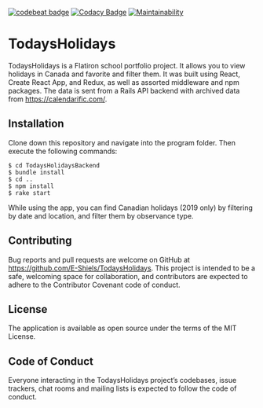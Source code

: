 [![codebeat badge](https://codebeat.co/badges/218717a5-1ebb-4776-a3b8-bb247ca7916f)](https://codebeat.co/projects/github-com-e-shiels-todaysholidays-master)
[![Codacy Badge](https://api.codacy.com/project/badge/Grade/5a66a0ecb300477ebd99f59dd2e9257b)](https://www.codacy.com/app/E-Shiels/TodaysHolidays?utm_source=github.com&amp;utm_medium=referral&amp;utm_content=E-Shiels/TodaysHolidays&amp;utm_campaign=Badge_Grade)
[![Maintainability](https://api.codeclimate.com/v1/badges/8bb6c17f568cdf94c1a2/maintainability)](https://codeclimate.com/github/E-Shiels/TodaysHolidays/maintainability)

# TodaysHolidays #

TodaysHolidays is a Flatiron school portfolio project. It allows you to view holidays in Canada and favorite and filter them. It was built using React, Create React App, and Redux, as well as assorted middleware and npm packages. The data is sent from a Rails API backend with archived data from <https://calendarific.com/>.

## Installation ##

Clone down this repository and navigate into the program folder. Then execute the following commands:

```
$ cd TodaysHolidaysBackend
$ bundle install
$ cd ..
$ npm install
$ rake start
```

While using the app, you can find Canadian holidays (2019 only) by filtering by date and location, and filter them by observance type.

## Contributing ##

Bug reports and pull requests are welcome on GitHub at <https://github.com/E-Shiels/TodaysHolidays>. This project is intended to be a safe, welcoming space for collaboration, and contributors are expected to adhere to the Contributor Covenant code of conduct.

## License ##

The application is available as open source under the terms of the MIT License.

## Code of Conduct ##

Everyone interacting in the TodaysHolidays project’s codebases, issue trackers, chat rooms and mailing lists is expected to follow the code of conduct.
